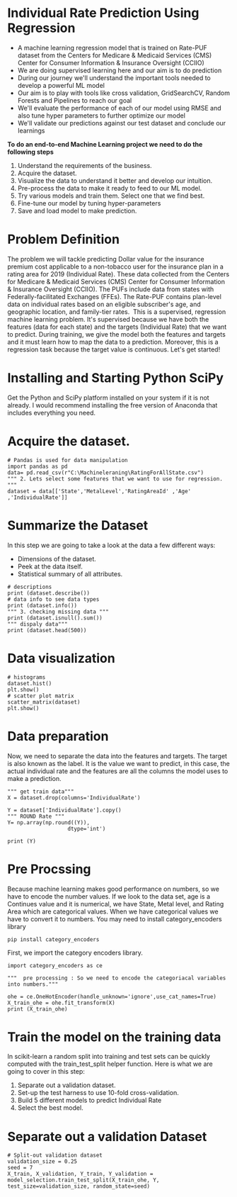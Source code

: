 #   Individual Rate  Prediction Using Regression

- A machine learning regression model that is trained on Rate-PUF dataset from the Centers for Medicare & Medicaid Services (CMS) Center for Consumer Information & Insurance Oversight (CCIIO)
- We are doing supervised learning here and our aim is to do prediction
- During our journey we'll understand the important tools needed to develop a powerful ML model
- Our aim is to play with tools like cross validation, GridSearchCV, Random Forests and Pipelines to reach our goal
- We'll evaluate the performance of each of our model using RMSE and also tune hyper parameters to further optimize our model
-  We'll validate our predictions against our test dataset and conclude our learnings


**To do an end-to-end Machine Learning project we need to do the following steps**

1.  Understand the requirements of the business.
2.	Acquire the dataset.
3.	Visualize the data to understand it better and develop our intuition.
4.	Pre-process the data to make it ready to feed to our ML model.
5.	Try various models and train them. Select one that we find best.
6.	Fine-tune our model by tuning hyper-parameters
7.	Save and load model to make prediction.

#   Problem Definition
The problem we will tackle predicting Dollar value for the insurance premium cost applicable to a non-tobacco user for the insurance plan in a rating area for 2019 (Individual Rate). These data collected from the Centers for Medicare & Medicaid Services (CMS) Center for Consumer Information & Insurance Oversight (CCIIO). The PUFs include data from states with Federally-facilitated Exchanges (FFEs). The Rate-PUF contains plan-level data on individual rates based on an eligible subscriber's age, and geographic location, and family-tier rates. 
This is a supervised, regression machine learning problem. It's supervised because we have both the features (data for each state) and the targets (Individual Rate) that we want to predict. During training, we give the model both the features and targets and it must learn how to map the data to a prediction. Moreover, this is a regression task because the target value is continuous. Let's get started!

# Installing and Starting Python SciPy
Get the Python and SciPy platform installed on your system if it is not already. I would recommend installing the free version of Anaconda that includes everything you need.
# Acquire the dataset.
```
# Pandas is used for data manipulation
import pandas as pd
data= pd.read_csv(r"C:\Machineleraning\RatingForAllState.csv")
""" 2. Lets select some features that we want to use for regression. """
dataset = data[['State','MetalLevel','RatingAreaId' ,'Age' ,'IndividualRate']]
```
# Summarize the Dataset
In this step we are going to take a look at the data a few different ways:
- Dimensions of the dataset.
- Peek at the data itself.
- Statistical summary of all attributes.
```
# descriptions
print (dataset.describe())
# data info to see data types
print (dataset.info())
""" 3. checking missing data """
print (dataset.isnull().sum())
""" dispaly data""" 
print (dataset.head(500))
```
# Data visualization
```
# histograms
dataset.hist()
plt.show()
# scatter plot matrix
scatter_matrix(dataset)
plt.show()
```
# Data preparation
Now, we need to separate the data into the features and targets. The target is also known as the label. It is the value we want to predict, in this case, the actual individual rate and the features are all the columns the model uses to make a prediction.
```
""" get train data"""
X = dataset.drop(columns='IndividualRate')

Y = dataset['IndividualRate'].copy()
""" ROUND Rate """
Y= np.array(np.round((Y)),  
                   dtype='int')

print (Y)
```
# Pre Procssing 
Because machine learning makes good performance on numbers, so we have to encode the number values.
If we look to the data set, age is a Continues value and it is numerical, we have State, Metal level, and Rating Area which are categorical values. When we have categorical values we have to convert it to numbers.
You may need to install category_encoders library 
```
pip install category_encoders
```
First, we import the category encoders library.
```
import category_encoders as ce
```
```
"""  pre processing : So we need to encode the categoriacal variables into numbers."""

ohe = ce.OneHotEncoder(handle_unknown='ignore',use_cat_names=True)
X_train_ohe = ohe.fit_transform(X)
print (X_train_ohe)
```
# Train the model on the training data
In scikit-learn a random split into training and test sets can be quickly computed with the train_test_split helper function.
Here is what we are going to cover in this step:
1. Separate out a validation dataset.
2. Set-up the test harness to use 10-fold cross-validation.
3. Build 5 different models to predict Individual Rate
4. Select the best model.
# Separate out a validation Dataset
```
# Split-out validation dataset
validation_size = 0.25
seed = 7
X_train, X_validation, Y_train, Y_validation = model_selection.train_test_split(X_train_ohe, Y, test_size=validation_size, random_state=seed)
```
